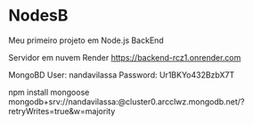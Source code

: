 # NodesB
Meu primeiro projeto em Node.js BackEnd

Servidor em nuvem Render
https://backend-rcz1.onrender.com

MongoBD
User: nandavilassa
Password: Ur1BKYo432BzbX7T

npm install mongoose
mongodb+srv://nandavilassa:<password>@cluster0.arcclwz.mongodb.net/?retryWrites=true&w=majority